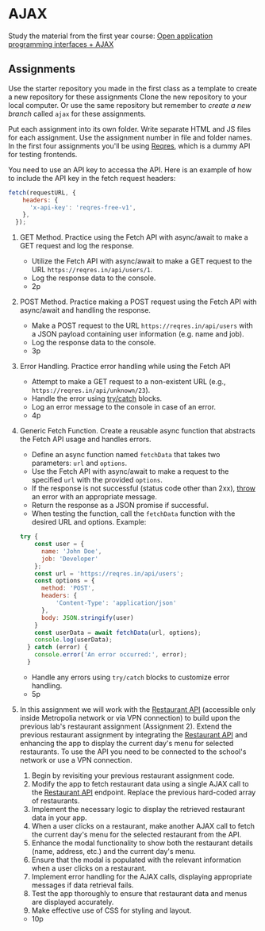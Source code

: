 # AJAX

Study the material from the first year course: [Open application programming interfaces + AJAX](https://github.com/ilkkamtk/JavaScript-english/blob/main/apit-ajax.md)

## Assignments

Use the starter repository you made in the first class as a template to create a new repository for these assignments Clone the new repository to your local computer. Or use the same repository but remember to _create a new branch_ called `ajax` for these assignments.

Put each assignment into its own folder. Write separate HTML and JS files for each assignment. Use the assignment number in file and folder names. In the first four assignments you'll be using [Reqres](https://reqres.in/), which is a dummy API for testing frontends.

You need to use an API key to accessa the API. Here is an example of how to include the API key in the fetch request headers:

```javascript
fetch(requestURL, {
    headers: {
      'x-api-key': 'reqres-free-v1',
    },
  });
```

1. GET Method. Practice using the Fetch API with async/await to make a GET request and log the response.
    - Utilize the Fetch API with async/await to make a GET request to the URL `https://reqres.in/api/users/1`.
    - Log the response data to the console.
    - 2p

2. POST Method. Practice making a POST request using the Fetch API with async/await and handling the response.
    - Make a POST request to the URL `https://reqres.in/api/users` with a JSON payload containing user information (e.g. name and job).
    - Log the response data to the console.
    - 3p

3. Error Handling. Practice error handling while using the Fetch API
    - Attempt to make a GET request to a non-existent URL (e.g., `https://reqres.in/api/unknown/23`).
    - Handle the error using [try/catch](https://developer.mozilla.org/en-US/docs/Web/JavaScript/Reference/Statements/try...catch) blocks.
    - Log an error message to the console in case of an error.
    - 4p

4. Generic Fetch Function. Create a reusable async function that abstracts the Fetch API usage and handles errors.
    - Define an async function named `fetchData` that takes two parameters: `url` and `options`.
    - Use the Fetch API with async/await to make a request to the specified `url` with the provided `options`.
    - If the response is not successful (status code other than
      2xx), [throw](https://developer.mozilla.org/en-US/docs/Web/JavaScript/Reference/Statements/throw) an error with an appropriate message.
    - Return the response as a JSON promise if successful.
    - When testing the function, call the `fetchData` function with the desired URL and options. Example:

    ```javascript
    try {
        const user = {
          name: 'John Doe',
          job: 'Developer'
        };
        const url = 'https://reqres.in/api/users';
        const options = {
          method: 'POST',
          headers: {
              'Content-Type': 'application/json'
          },
          body: JSON.stringify(user)
        }
        const userData = await fetchData(url, options);
        console.log(userData);
      } catch (error) {
        console.error('An error occurred:', error);
      }
    ```

    - Handle any errors using `try/catch` blocks to customize error handling.
    - 5p

5. In this assignment we will work with the [Restaurant API](https://media2.edu.metropolia.fi/restaurant/) (accessible only inside Metropolia network or via VPN connection) to build upon the previous lab's restaurant assignment (Assignment 2). Extend the previous restaurant assignment by integrating the [Restaurant API](https://media2.edu.metropolia.fi/restaurant/) and enhancing the app to display the current day's menu for selected restaurants. To use the API you need to be connected to the school's network or use a VPN connection.
   1. Begin by revisiting your previous restaurant assignment code.
   2. Modify the app to fetch restaurant data using a single AJAX call to the [Restaurant API](https://media2.edu.metropolia.fi/restaurant/api/v1/restaurants) endpoint. Replace the previous hard-coded array of restaurants.
   3. Implement the necessary logic to display the retrieved restaurant data in your app.
   4. When a user clicks on a restaurant, make another AJAX call to fetch the current day's menu for the selected restaurant from the API.
   5. Enhance the modal functionality to show both the restaurant details (name, address, etc.) and the current day's menu.
   6. Ensure that the modal is populated with the relevant information when a user clicks on a restaurant.
   7. Implement error handling for the AJAX calls, displaying appropriate messages if data retrieval fails.
   8. Test the app thoroughly to ensure that restaurant data and menus are displayed accurately.
   9. Make effective use of CSS for styling and layout.
   - 10p
